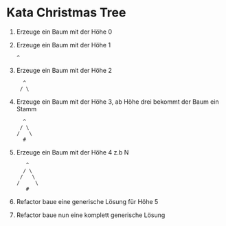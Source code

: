# Kata Christmas Tree

1. Erzeuge ein Baum mit der Höhe 0
2. Erzeuge ein Baum mit der Höhe 1 
    
       ^
     
3. Erzeuge ein Baum mit der Höhe 2
         
         ^
        / \ 
4. Erzeuge ein Baum mit der Höhe 3, ab Höhe drei bekommt der Baum ein Stamm
  
         ^
        / \
       /   \
         #
         
5. Erzeuge ein Baum mit der Höhe 4 z.b N
  
          ^
         / \
        /   \
       /     \
          #
         
 6. Refactor baue eine generische Lösung für Höhe 5
 
 7. Refactor baue nun eine komplett generische Lösung